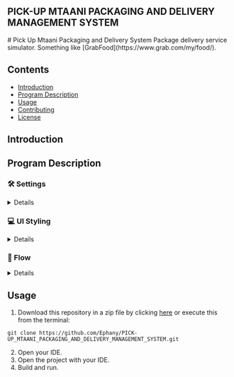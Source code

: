 <h2> PICK-UP MTAANI PACKAGING AND DELIVERY MANAGEMENT SYSTEM </h2>
# Pick Up Mtaani Packaging and Delivery System
Package delivery service simulator. Something like [GrabFood](https://www.grab.com/my/food/).

## Contents
- [Introduction](#Introduction)
- [Program Description](#Program-Description)
- [Usage](#Usage)
- [Contributing](#Contributing)
- [License](#License)

## Introduction

## Program Description

### :hammer_and_wrench: Settings
<details>
<summary>Details</summary>
  
- Java console application that shows the delivery process.
- Logging system that shows the entire process when CrabFood is up.
- Reporting system that displays daily order information for every restaurant. This is explicitly mentioned by the restaurants that partner with CrabFood for them to improve their services.

</details>

### :computer: UI Styling
<details>
<summary>Details</summary>
 
- Simple.
- Vanilla [JavaFX](https://openjfx.io/).

</details>

### :repeat: Flow
<details>
<summary>Details</summary>

![CrabFood Flow Chart](.readme/flowchart.jpg)

</details>

## Usage
1. Download this repository in a zip file by clicking [here](https://github.com/Ephany/PICK-UP_MTAANI_PACKAGING_AND_DELIVERY_MANAGEMENT_SYSTEM/archive/main.zip) or execute this from the terminal:
```
git clone https://github.com/Ephany/PICK-UP_MTAANI_PACKAGING_AND_DELIVERY_MANAGEMENT_SYSTEM.git
```
2. Open your IDE.
3. Open the project with your IDE.
4. Build and run. 

